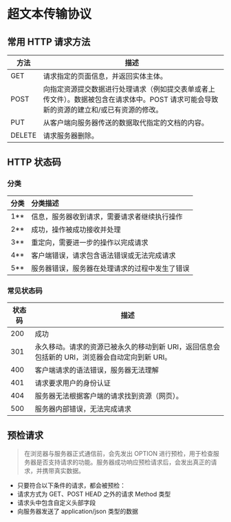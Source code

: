 # 超文本传输协议

## 常用 HTTP 请求方法

| 方法   | 描述                                                                                                                                     |
| ------ | ---------------------------------------------------------------------------------------------------------------------------------------- |
| GET    | 请求指定的页面信息，并返回实体主体。                                                                                                     |
| POST   | 向指定资源提交数据进行处理请求（例如提交表单或者上传文件）。数据被包含在请求体中。POST 请求可能会导致新的资源的建立和/或已有资源的修改。 |
| PUT    | 从客户端向服务器传送的数据取代指定的文档的内容。                                                                                         |
| DELETE | 请求服务器删除。                                                                                                                         |

## HTTP 状态码

### 分类

| 分类  | 分类描述                                       |
| :---: | :--------------------------------------------- |
| 1\*\* | 信息，服务器收到请求，需要请求者继续执行操作   |
| 2\*\* | 成功，操作被成功接收并处理                     |
| 3\*\* | 重定向，需要进一步的操作以完成请求             |
| 4\*\* | 客户端错误，请求包含语法错误或无法完成请求     |
| 5\*\* | 服务器错误，服务器在处理请求的过程中发生了错误 |

### 常见状态码

| 状态码 | 描述                                                                                           |
| ------ | ---------------------------------------------------------------------------------------------- |
| 200    | 成功                                                                                           |
| 301    | 永久移动。请求的资源已被永久的移动到新 URI，返回信息会包括新的 URI，浏览器会自动定向到新 URI。 |
| 400    | 客户端请求的语法错误，服务器无法理解                                                           |
| 401    | 请求要求用户的身份认证                                                                         |
| 404    | 服务器无法根据客户端的请求找到资源（网页）。                                                   |
| 500    | 服务器内部错误，无法完成请求                                                                   |

## 预检请求

> 在浏览器与服务器正式通信前，会先发出 OPTION 进行预检，用于检查服务器是否支持请求的功能。服务器成功响应预检请求后，会发出真正的请求，并携带真实数据。

- 只要符合以下条件的请求，都会被预检：
- 请求方式为 GET、POST HEAD 之外的请求 Method 类型
- 请求头中包含自定义头部字段
- 向服务器发送了 application/json 类型的数据
